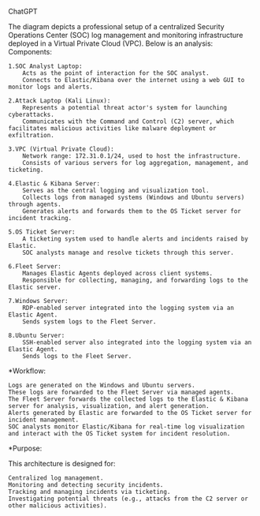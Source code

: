 ChatGPT

The diagram depicts a professional setup of a centralized Security Operations Center (SOC) log management and monitoring infrastructure deployed in a Virtual Private Cloud (VPC). Below is an analysis:
Components:

    1.SOC Analyst Laptop:
        Acts as the point of interaction for the SOC analyst.
        Connects to Elastic/Kibana over the internet using a web GUI to monitor logs and alerts.

    2.Attack Laptop (Kali Linux):
        Represents a potential threat actor's system for launching cyberattacks.
        Communicates with the Command and Control (C2) server, which facilitates malicious activities like malware deployment or exfiltration.

    3.VPC (Virtual Private Cloud):
        Network range: 172.31.0.1/24, used to host the infrastructure.
        Consists of various servers for log aggregation, management, and ticketing.

    4.Elastic & Kibana Server:
        Serves as the central logging and visualization tool.
        Collects logs from managed systems (Windows and Ubuntu servers) through agents.
        Generates alerts and forwards them to the OS Ticket server for incident tracking.

    5.OS Ticket Server:
        A ticketing system used to handle alerts and incidents raised by Elastic.
        SOC analysts manage and resolve tickets through this server.

    6.Fleet Server:
        Manages Elastic Agents deployed across client systems.
        Responsible for collecting, managing, and forwarding logs to the Elastic server.

    7.Windows Server:
        RDP-enabled server integrated into the logging system via an Elastic Agent.
        Sends system logs to the Fleet Server.

    8.Ubuntu Server:
        SSH-enabled server also integrated into the logging system via an Elastic Agent.
        Sends logs to the Fleet Server.

*Workflow:

    Logs are generated on the Windows and Ubuntu servers.
    These logs are forwarded to the Fleet Server via managed agents.
    The Fleet Server forwards the collected logs to the Elastic & Kibana server for analysis, visualization, and alert generation.
    Alerts generated by Elastic are forwarded to the OS Ticket server for incident management.
    SOC analysts monitor Elastic/Kibana for real-time log visualization and interact with the OS Ticket system for incident resolution.

*Purpose:

 This architecture is designed for:

    Centralized log management.
    Monitoring and detecting security incidents.
    Tracking and managing incidents via ticketing.
    Investigating potential threats (e.g., attacks from the C2 server or other malicious activities).

